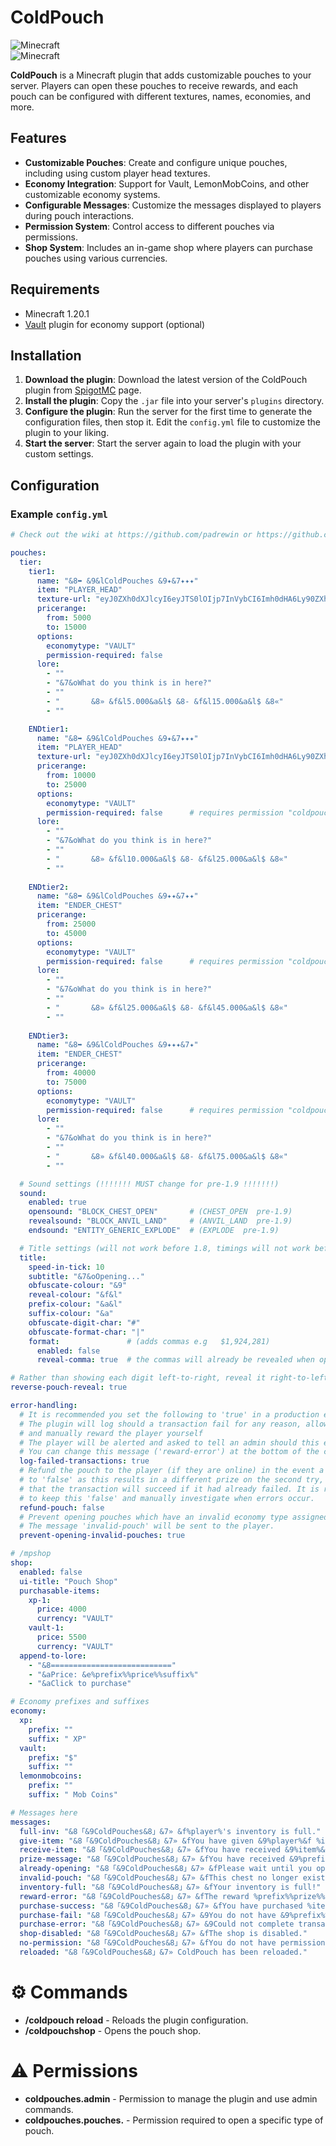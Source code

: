 # ColdPouch

![Minecraft](https://img.shields.io/badge/Minecraft-1.20.1-blue.svg)<br>
![Minecraft](https://img.shields.io/badge/Minecraft-1.21-green.svg)

**ColdPouch** is a Minecraft plugin that adds customizable pouches to your server. Players can open these pouches to receive rewards, and each pouch can be configured with different textures, names, economies, and more.

## Features

- **Customizable Pouches**: Create and configure unique pouches, including using custom player head textures.
- **Economy Integration**: Support for Vault, LemonMobCoins, and other customizable economy systems.
- **Configurable Messages**: Customize the messages displayed to players during pouch interactions.
- **Permission System**: Control access to different pouches via permissions.
- **Shop System**: Includes an in-game shop where players can purchase pouches using various currencies.

## Requirements

- Minecraft 1.20.1
- [Vault](https://dev.bukkit.org/projects/vault) plugin for economy support (optional)

## Installation

1. **Download the plugin**: Download the latest version of the ColdPouch plugin from [SpigotMC](https://www.spigotmc.org/resources/authors/padrecxsh.2013368/) page.
2. **Install the plugin**: Copy the `.jar` file into your server's `plugins` directory.
3. **Configure the plugin**: Run the server for the first time to generate the configuration files, then stop it. Edit the `config.yml` file to customize the plugin to your liking.
4. **Start the server**: Start the server again to load the plugin with your custom settings.

## Configuration

### Example `config.yml`

```yaml
# Check out the wiki at https://github.com/padrewin or https://github.com/Cold-Development

pouches:
  tier:
    tier1:
      name: "&8➥ &9&lColdPouches &9✦&7✦✦✦"
      item: "PLAYER_HEAD"
      texture-url: "eyJ0ZXh0dXJlcyI6eyJTS0lOIjp7InVybCI6Imh0dHA6Ly90ZXh0dXJlcy5taW5lY3JhZnQubmV0L3RleHR1cmUvYzg2MjJhM2Q1M2NjYzc4NDM2YzBmNjYwMDRjYjRiNzcyOWM0NjZlYTEwMDY1ZTgzOWEwNmI2Mjg4YmZkYTk4NiJ9fX0="
      pricerange:
        from: 5000
        to: 15000
      options:
        economytype: "VAULT"
        permission-required: false
      lore:
        - ""
        - "&7&oWhat do you think is in here?"
        - ""
        - "       &8» &f&l5.000&a&l$ &8- &f&l15.000&a&l$ &8«"
        - ""

    ENDtier1:
      name: "&8➥ &9&lColdPouches &9✦&7✦✦✦"
      item: "PLAYER_HEAD"
      texture-url: "eyJ0ZXh0dXJlcyI6eyJTS0lOIjp7InVybCI6Imh0dHA6Ly90ZXh0dXJlcy5taW5lY3JhZnQubmV0L3RleHR1cmUvNzAxZjY4NjM3OTI2YTg2MTRjNjMzNWIyOWYzM2U3M2Y2NDkyMTNlZmFkZTAzMTJmNTk3YzUyZDc2YzQwZjlkMiJ9fX0="
      pricerange:
        from: 10000
        to: 25000
      options:
        economytype: "VAULT"
        permission-required: false      # requires permission "coldpouches.pouches.ENDtier1"
      lore:
        - ""
        - "&7&oWhat do you think is in here?"
        - ""
        - "       &8» &f&l10.000&a&l$ &8- &f&l25.000&a&l$ &8«"
        - ""
    
    ENDtier2:
      name: "&8➥ &9&lColdPouches &9✦✦&7✦✦"
      item: "ENDER_CHEST"
      pricerange:
        from: 25000
        to: 45000
      options:
        economytype: "VAULT"
        permission-required: false      # requires permission "coldpouches.pouches.ENDtier2"
      lore:
        - ""
        - "&7&oWhat do you think is in here?"
        - ""
        - "       &8» &f&l25.000&a&l$ &8- &f&l45.000&a&l$ &8«"
        - ""
    
    ENDtier3:
      name: "&8➥ &9&lColdPouches &9✦✦✦&7✦"
      item: "ENDER_CHEST"
      pricerange:
        from: 40000
        to: 75000
      options:
        economytype: "VAULT"
        permission-required: false      # requires permission "coldpouches.pouches.ENDtier3"
      lore:
        - ""
        - "&7&oWhat do you think is in here?"
        - ""
        - "       &8» &f&l40.000&a&l$ &8- &f&l75.000&a&l$ &8«"
        - ""

  # Sound settings (!!!!!!! MUST change for pre-1.9 !!!!!!!)
  sound:
    enabled: true
    opensound: "BLOCK_CHEST_OPEN"       # (CHEST_OPEN  pre-1.9)
    revealsound: "BLOCK_ANVIL_LAND"     # (ANVIL_LAND  pre-1.9)
    endsound: "ENTITY_GENERIC_EXPLODE"  # (EXPLODE  pre-1.9)

  # Title settings (will not work before 1.8, timings will not work before 1.10)
  title:
    speed-in-tick: 10
    subtitle: "&7&oOpening..."
    obfuscate-colour: "&9"
    reveal-colour: "&f&l"
    prefix-colour: "&a&l"
    suffix-colour: "&a"
    obfuscate-digit-char: "#"
    obfuscate-format-char: "|"
    format:               # (adds commas e.g   $1,924,281)
      enabled: false
      reveal-comma: true  # the commas will already be revealed when opening

# Rather than showing each digit left-to-right, reveal it right-to-left
reverse-pouch-reveal: true

error-handling:
  # It is recommended you set the following to 'true' in a production environment
  # The plugin will log should a transaction fail for any reason, allowing you to investigate
  # and manually reward the player yourself
  # The player will be alerted and asked to tell an admin should this event occur regardless if this is disabled
  # You can change this message ('reward-error') at the bottom of the config
  log-failed-transactions: true
  # Refund the pouch to the player (if they are online) in the event a transaction failed - this is default
  # to 'false' as this results in a different prize on the second try, and it is unlikely
  # that the transaction will succeed if it had already failed. It is recommended
  # to keep this 'false' and manually investigate when errors occur.
  refund-pouch: false
  # Prevent opening pouches which have an invalid economy type assigned to them.
  # The message 'invalid-pouch' will be sent to the player.
  prevent-opening-invalid-pouches: true

# /mpshop
shop:
  enabled: false
  ui-title: "Pouch Shop"
  purchasable-items:
    xp-1:
      price: 4000
      currency: "VAULT"
    vault-1:
      price: 5500
      currency: "VAULT"
  append-to-lore:
    - "&8==========================="
    - "&aPrice: &e%prefix%%price%%suffix%"
    - "&aClick to purchase"

# Economy prefixes and suffixes
economy:
  xp:
    prefix: ""
    suffix: " XP"
  vault:
    prefix: "$"
    suffix: ""
  lemonmobcoins:
    prefix: ""
    suffix: " Mob Coins"

# Messages here
messages:
  full-inv: "&8「&9ColdPouches&8」&7» &f%player%'s inventory is full."
  give-item: "&8「&9ColdPouches&8」&7» &fYou have given &9%player%&f %item%&f."
  receive-item: "&8「&9ColdPouches&8」&7» &fYou have received &9%item%&f."
  prize-message: "&8「&9ColdPouches&8」&7» &fYou have received &9%prefix%%prize%%suffix%&f!"
  already-opening: "&8「&9ColdPouches&8」&7» &fPlease wait until you open the first chest!"
  invalid-pouch: "&8「&9ColdPouches&8」&7» &fThis chest no longer exists! &7(contact an administrator)"
  inventory-full: "&8「&9ColdPouches&8」&7» &fYour inventory is full!"
  reward-error: "&8「&9ColdPouches&8」&7» &fThe reward %prefix%%prize%%suffix% &fhas failed."
  purchase-success: "&8「&9ColdPouches&8」&7» &fYou have purchased %item%&f for &9%prefix%%price%%suffix%&f."
  purchase-fail: "&8「&9ColdPouches&8」&7» &9You do not have &9%prefix%%price%%suffix%&f."
  purchase-error: "&8「&9ColdPouches&8」&7» &9Could not complete transaction for %item%&9."
  shop-disabled: "&8「&9ColdPouches&8」&7» &fThe shop is disabled."
  no-permission: "&8「&9ColdPouches&8」&7» &fYou do not have permission to open this chest!"
  reloaded: "&8「&9ColdPouches&8」&7» ColdPouch has been reloaded."
```

# ⚙️ Commands
- **/coldpouch reload** - Reloads the plugin configuration.
- **/coldpouchshop** - Opens the pouch shop.

# ⚠️ Permissions
- **coldpouches.admin** - Permission to manage the plugin and use admin commands.
- **coldpouches.pouches.<id>** - Permission required to open a specific type of pouch.
